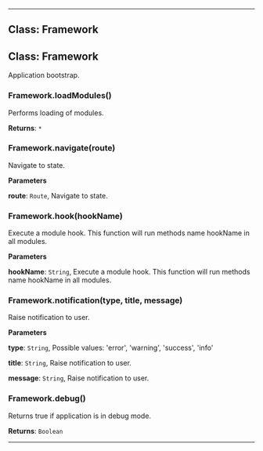 <!---->
<!--# Global-->
<!---->





* * *

## Class: Framework



## Class: Framework
Application bootstrap.

### Framework.loadModules() 

Performs loading of modules.

**Returns**: `*`

### Framework.navigate(route) 

Navigate to state.

**Parameters**

**route**: `Route`, Navigate to state.


### Framework.hook(hookName) 

Execute a module hook. This function will run methods name hookName in all modules.

**Parameters**

**hookName**: `String`, Execute a module hook. This function will run methods name hookName in all modules.


### Framework.notification(type, title, message) 

Raise notification to user.

**Parameters**

**type**: `String`, Possible values: 'error', 'warning', 'success', 'info'

**title**: `String`, Raise notification to user.

**message**: `String`, Raise notification to user.


### Framework.debug() 

Returns true if application is in debug mode.

**Returns**: `Boolean`



* * *










